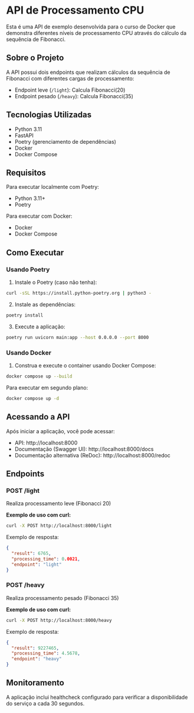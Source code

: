 # API de Processamento CPU

Esta é uma API de exemplo desenvolvida para o curso de Docker que demonstra diferentes níveis de processamento CPU através do cálculo da sequência de Fibonacci.

## Sobre o Projeto

A API possui dois endpoints que realizam cálculos da sequência de Fibonacci com diferentes cargas de processamento:

- Endpoint leve (`/light`): Calcula Fibonacci(20)
- Endpoint pesado (`/heavy`): Calcula Fibonacci(35)

## Tecnologias Utilizadas

- Python 3.11
- FastAPI
- Poetry (gerenciamento de dependências)
- Docker
- Docker Compose

## Requisitos

Para executar localmente com Poetry:

- Python 3.11+
- Poetry

Para executar com Docker:

- Docker
- Docker Compose

## Como Executar

### Usando Poetry

1. Instale o Poetry (caso não tenha):

```bash
curl -sSL https://install.python-poetry.org | python3 -
```

2. Instale as dependências:

```bash
poetry install
```

3. Execute a aplicação:

```bash
poetry run uvicorn main:app --host 0.0.0.0 --port 8000
```

### Usando Docker

1. Construa e execute o container usando Docker Compose:

```bash
docker compose up --build
```

Para executar em segundo plano:

```bash
docker compose up -d
```

## Acessando a API

Após iniciar a aplicação, você pode acessar:

- API: http://localhost:8000
- Documentação (Swagger UI): http://localhost:8000/docs
- Documentação alternativa (ReDoc): http://localhost:8000/redoc

## Endpoints

### POST /light

Realiza processamento leve (Fibonacci 20)

**Exemplo de uso com curl:**

```bash
curl -X POST http://localhost:8000/light
```

Exemplo de resposta:

```json
{
  "result": 6765,
  "processing_time": 0.0021,
  "endpoint": "light"
}
```

### POST /heavy

Realiza processamento pesado (Fibonacci 35)

**Exemplo de uso com curl:**

```bash
curl -X POST http://localhost:8000/heavy
```

Exemplo de resposta:

```json
{
  "result": 9227465,
  "processing_time": 4.5678,
  "endpoint": "heavy"
}
```

## Monitoramento

A aplicação inclui healthcheck configurado para verificar a disponibilidade do serviço a cada 30 segundos.
